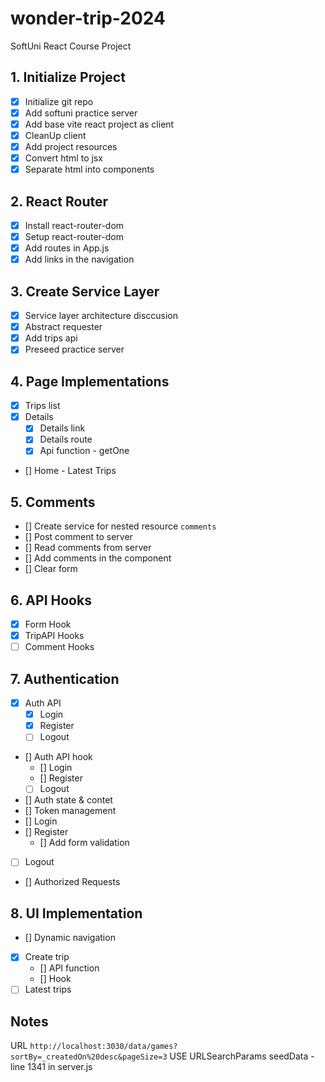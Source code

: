 # wonder-trip-2024
SoftUni React Course Project

## 1. Initialize Project
- [x] Initialize git repo
- [x] Add softuni practice server
- [x] Add base vite react project as client
- [x] CleanUp client
- [x] Add project resources
- [x] Convert html to jsx
- [x] Separate html into components
## 2. React Router
- [x] Install react-router-dom
- [x] Setup react-router-dom
- [x] Add routes in App.js
- [x] Add links in the navigation
## 3. Create Service Layer
- [x] Service layer architecture disccusion
- [x] Abstract requester
- [x] Add trips api
- [x] Preseed practice server
## 4. Page Implementations
- [x] Trips list
- [x] Details
  - [x] Details link
  - [x] Details route
  - [x] Api function - getOne
- [] Home - Latest Trips
## 5. Comments
- [] Create service for nested resource `comments`
- [] Post comment to server
- [] Read comments from server
- [] Add comments in the component
- [] Clear form
## 6. API Hooks
- [x] Form Hook
- [x] TripAPI Hooks
- [ ] Comment Hooks
## 7. Authentication
- [x] Auth API
  - [x] Login
  - [x] Register
  - [ ] Logout
- [] Auth API hook
  - [] Login
  - [] Register
  - [ ] Logout
- [] Auth state & contet
- [] Token management
- [] Login
- [] Register
  - [] Add form validation
- [ ] Logout
- [] Authorized Requests
## 8. UI Implementation 
- [] Dynamic navigation
- [x] Create trip
  - [] API function
  - [] Hook
- [ ] Latest trips

## Notes

URL `http://localhost:3030/data/games?sortBy=_createdOn%20desc&pageSize=3`
USE URLSearchParams
seedData - line 1341 in server.js
